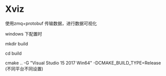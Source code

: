 # Xviz

使用zmq+protobuf 传输数据，进行数据可视化

windows 下配置时

mkdir build

cd build 

cmake .. -G "Visual Studio 15 2017 Win64" -DCMAKE_BUILD_TYPE=Release (不同平台不同设置)
